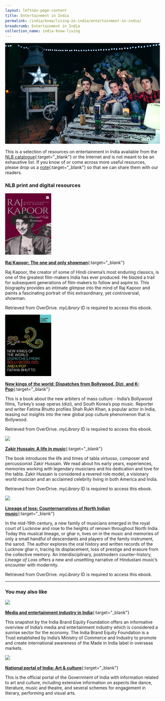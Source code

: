 ```yaml
---
layout: leftnav-page-content
title: Entertainment in India
permalink: /india/know/living-in-india/entertainment-in-india/
breadcrumb: Entertainment in India
collection_name: india-know-living
---
```


<img src="\images\india-living\entertainment-in-india.jpg" alt="entertainment in india" style="width:800px;" />

This is a selection of resources on entertainment in India available from the [NLB catalogue](http://catalogue.nlb.gov.sg/){:target="_blank"} or the Internet and is not meant to be an exhaustive list. If you know of or come across more useful resources, please drop us a [note](mailto:ref@nlb.gov.sg){:target="_blank"} so that we can share them with our readers.

### **NLB print and digital resources**

<img src="/images/book-covers/Raj-Kapoor-The-One-and-Only-Showman.jpg" style="width:150px;" />

[**Raj Kapoor: The one and only showman**](http://nlb.overdrive.com/media/3668871){:target="_blank"}

Raj Kapoor, the creator of some of Hindi cinema’s most enduring classics, is one of the greatest film-makers India has ever produced. He blazed a trail for subsequent generations of film-makers to follow and aspire to. This biography provides an intimate glimpse into the mind of Raj Kapoor and paints a fascinating portrait of this extraordinary, yet controversial, showman.

Retrieved from OverDrive. *myLibrary* ID is required to access this ebook.

<img src="/images/book-covers/New-Kings-of-the-World-dispatches-from-bollywwod-dizi-and-k-pop.jpg" style="width:150px;" />

[**New kings of the world: Dispatches from Bollywood, Dizi, and K-Pop**](http://nlb.overdrive.com/media/4920167){:target="_blank"}

This is a book about the new arbiters of mass culture - India’s Bollywood films, Turkey’s soap operas (dizi), and South Korea’s pop music. Reporter and writer Fatima Bhutto profiles Shah Rukh Khan, a popular actor in India, teasing out insights into the new global pop culture phenomenon that is Bollywood.

Retrieved from OverDrive. *myLibrary* ID is required to access this ebook.

<img src="/images/book-covers/Zakir-Hussain-A-life-in-music.jpg" style="width:150px;" />

[**Zakir Hussain: A life in music**](https://nlb.overdrive.com/media/3682569){:target="_blank"}

The book introduces the life and times of tabla virtuoso, composer and percussionist Zakir Hussain. We read about his early years, experiences, memories working with legendary musicians and his dedication and love for the tabla. Zakir Hussain is considered a revered role model, a visionary world musician and an acclaimed celebrity living in both America and India.

Retrieved from OverDrive. *myLibrary* ID is required to access this ebook.

<img src="/images/book-covers/The-strange-disappearance-of-a-Bollywood-star.jpg" style="width:150px;" />

[**Lineage of loss: Counternarratives of North Indian music**](https://nlb.overdrive.com/media/3550672){:target="_blank"}

In the mid-19th century, a new family of musicians emerged in the royal court of Lucknow and rose to the heights of renown throughout North India. Today this musical lineage, or ghar n, lives on in the music and memories of only a small handful of descendants and players of the family instrument, the sarod. The author explores the oral history and written records of the Lucknow ghar n, tracing its displacement, loss of prestige and erasure from the collective memory. An interdisciplinary, postmodern counter-history, *Lineage of Loss* offers a new and unsettling narrative of Hindustani music’s encounter with modernity.

Retrieved from OverDrive. *myLibrary* ID is required to access this ebook.

---

### **You may also like**

<img src="/images/resources/Article 3.jpg" style="width:180px;" />

[**Media and entertainment industry in India**](https://www.ibef.org/industry/media-entertainment-india.aspx){:target="_blank"}

This snapshot by the India Brand Equity Foundation offers an informative overview of India’s media and entertainment industry which is considered a sunrise sector for the economy. The India Brand Equity Foundation is a Trust established by India’s Ministry of Commerce and Industry to promote and create international awareness of the Made in India label in overseas markets.

<img src="/images/resources/Article 1.jpg" style="width:180px;" />

[**National portal of India: Art & culture**](https://www.india.gov.in/topics/art-culture){:target="_blank"}

This is the official portal of the Government of India with information related to art and culture, including extensive information on aspects like dance, literature, music and theatre, and several schemes for engagement in literary, performing and visual arts.